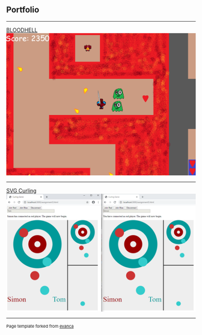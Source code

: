 ## Portfolio

---

[BLOODHELL](https://github.com/GriffinShea/BLOODHELL)
<img src="images/BLOODHELL.png?raw=true"/>

---
[SVG Curling](https://github.com/GriffinShea/SVG_Curling)
<img src="images/curling.png?raw=true"/>






---
<p style="font-size:11px">Page template forked from <a href="https://github.com/evanca/quick-portfolio">evanca</a></p>
<!-- Remove above link if you don't want to attibute -->
